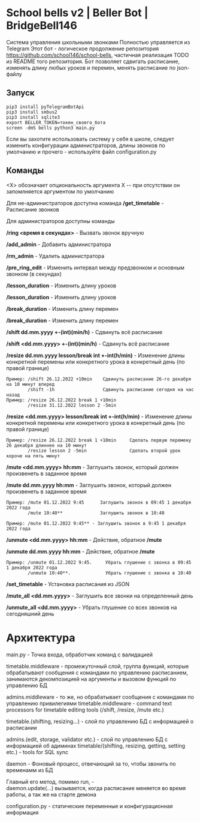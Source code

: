 # School bells v2 | Beller Bot | BridgeBell146

Система управления школьными звонками
Полностью управляется из Telegram
Этот бот - логическое продолжение репозитория https://github.com/school146/school-bells, частичная реализация TODO из README того репозитория. Бот позволяет сдвигать расписание, изменять длину любых уроков и перемен, менять расписание по json-файлу

## Запуск

```git clone https://github.com/school146/school-bells-v2/
pip3 install pyTelegramBotApi
pip3 install smbus2
pip3 install sqlite3
export BELLER_TOKEN=токен_своего_бота
screen -dmS bells python3 main.py
```
Если вы захотите использовать систему у себя в школе, следует изменить конфигурации администраторов, длины звонков по умолчанию и прочего - используйте файл configuration.py

## Команды

<Х> обозначает опциональность аргумента Х -- при отсутствии он запомлняется аргументом по умолчанию

Для не-администраторов доступна команда
**/get_timetable** - Расписание звонков 


Для администраторов доступны команды

**/ring <время в секундах>** - Вызвать звонок вручную

**/add_admin** - Добавить администратора

**/rm_admin** - Удалить администратора

**/pre_ring_edit** - Изменить интервал между предзвонком и основным звонком (в секундах)

**/lesson_duration** - Изменить длину уроков

**/lesson_duration** - Изменить длину уроков

**/break_duration** - Изменить длину перемен

**/break_duration** - Изменить длину перемен

**/shift dd.mm.yyyy +-(int)(min/h)** - Сдвинуть всё расписание

**/shift <dd.mm.yyyy> +-(int)(min/h)** - Сдвинуть всё расписание

**/resize dd.mm.yyyy lesson/break int +-int(h/min)** - Изменение длины конкретной перемены или конкретного урока в конкретный день (по правой границе)

    Пример: /shift 26.12.2022 +10min    Сдвинуть расписание 26-го декабря на 10 минут вперед 
            /shift -1h                  Сдвинуть расписание сегодня на час назад
    Пример: /resize 26.12.2022 break 1 +10min
            /resize 31.12.2022 lesson 2 -5min

**/resize <dd.mm.yyyy> lesson/break int +-int(h/min)** - Изменение длины конкретной перемены или конкретного урока в конкретный день (по правой границе)

    Пример: /resize 26.12.2022 break 1 +10min     Сделать первую перемену 26 декабря длиннее на 10 минут   
            /resize lesson 2 -5min                Сделать второй урок короче на пять минут

**/mute <dd.mm.yyyy> hh:mm** - Заглушить звонок, который должен произвенеть в заданное время

**/mute dd.mm.yyyy hh:mm** - Заглушить звонок, который должен произвенеть в заданное время

    Пример: /mute 01.12.2022 9:45      Заглушить звонок в 09:45 1 декабря 2022 года
            /mute 10:40**              Заглушить звонок в 10:40   

    Пример: /mute 01.12.2022 9:45** - Заглушить звонок в 9:45 1 декабря 2022 года

**/unmute <dd.mm.yyyy> hh:mm** - Действие, обратное **/mute**

**/unmute dd.mm.yyyy hh:mm** - Действие, обратное **/mute**

    Пример: /unmute 01.12.2022 9:45.     Убрать глушение с звонка в 09:45 1 декабря 2022 года
            /unmute 10:40**.             Убрать глушение с звонка в 10:40   

**/set_timetable** - Установка расписания из JSON

**/mute_all <dd.mm.yyyy>** - Заглушить все звонки на определенный день

**/unmute_all <dd.mm.yyyy>** - Убрать глушение со всех звонков на сегодняшний день

# Архитектура
main.py - Точка входа, обработчик команд с валидацией

timetable.middleware - промежуточный слой, группа функций, которые обрабатывают сообщения с командами по управлению расписанием, занимаются декомпозицией на аргументы и вызовом функций по управлению БД

admins.middleware - то же, но обрабатывает сообщения с командами по управлению привилегиями
 timetable.middleware - command text processors for timetable editing tools (/shift, /resize, /mute etc.)

timetable.(shifting, resizing...) - слой по управлению БД с информацией о расписании

admins.(edit, storage, validator etc.) - слой по управлению БД с информацией об адиминах
   timetable/(shifting, resizing, getting, setting etc.) - tools for SQL sync

daemon - Фоновый процесс, отвечающий за то, чтобы звонить по временамм из БД

Главный его метод, помимо run, -   
daemon.update(...) вызывается, когда расписание меняется во время работы, а так же на старте демона

configuration.py - статические переменные и конфигурационная информация
